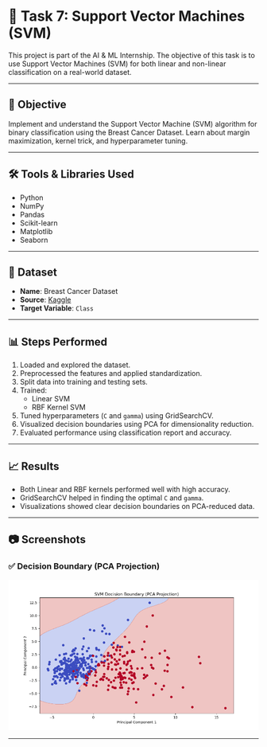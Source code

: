 # 🧠 Task 7: Support Vector Machines (SVM)

This project is part of the AI & ML Internship. The objective of this task is to use Support Vector Machines (SVM) for both linear and non-linear classification on a real-world dataset.

---

## 📌 Objective

Implement and understand the Support Vector Machine (SVM) algorithm for binary classification using the Breast Cancer Dataset. Learn about margin maximization, kernel trick, and hyperparameter tuning.

---

## 🛠️ Tools & Libraries Used

- Python
- NumPy
- Pandas
- Scikit-learn
- Matplotlib
- Seaborn

---

## 📁 Dataset

- **Name**: Breast Cancer Dataset  
- **Source**: [Kaggle](https://www.kaggle.com/datasets/yasserh/breast-cancer-dataset)
- **Target Variable**: `Class`

---

## 📊 Steps Performed

1. Loaded and explored the dataset.
2. Preprocessed the features and applied standardization.
3. Split data into training and testing sets.
4. Trained:
   - Linear SVM
   - RBF Kernel SVM
5. Tuned hyperparameters (`C` and `gamma`) using GridSearchCV.
6. Visualized decision boundaries using PCA for dimensionality reduction.
7. Evaluated performance using classification report and accuracy.

---

## 📈 Results

- Both Linear and RBF kernels performed well with high accuracy.
- GridSearchCV helped in finding the optimal `C` and `gamma`.
- Visualizations showed clear decision boundaries on PCA-reduced data.

---

## 📷 Screenshots

### ✅ Decision Boundary (PCA Projection)

![decision_boundary](./svm_decision_boundary.png)  

---

